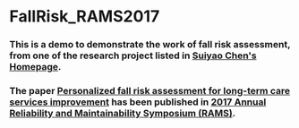 # FallRisk_RAMS2017
### This is a demo to demonstrate the work of fall risk assessment, from one of the research project listed in [Suiyao Chen's Homepage](https://sites.google.com/mail.usf.edu/suiyaochen-professional/publication?authuser=0). 
### The paper [Personalized fall risk assessment for long-term care services improvement](https://www.researchgate.net/publication/315849472_Personalized_fall_risk_assessment_for_long-term_care_services_improvement) has been published in [2017 Annual Reliability and Maintainability Symposium (RAMS)](https://ieeexplore.ieee.org/document/7889692). 
